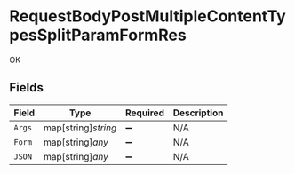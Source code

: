 # RequestBodyPostMultipleContentTypesSplitParamFormRes

OK


## Fields

| Field               | Type                | Required            | Description         |
| ------------------- | ------------------- | ------------------- | ------------------- |
| `Args`              | map[string]*string* | :heavy_minus_sign:  | N/A                 |
| `Form`              | map[string]*any*    | :heavy_minus_sign:  | N/A                 |
| `JSON`              | map[string]*any*    | :heavy_minus_sign:  | N/A                 |